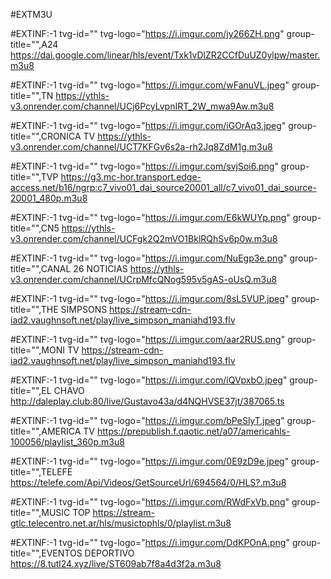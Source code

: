 #EXTM3U

#EXTINF:-1 tvg-id="" tvg-logo="https://i.imgur.com/jy266ZH.png" group-title="",A24
https://dai.google.com/linear/hls/event/Txk1vDlZR2CCfDuUZ0ylpw/master.m3u8

#EXTINF:-1 tvg-id="" tvg-logo="https://i.imgur.com/wFanuVL.jpeg" group-title="",TN
https://ythls-v3.onrender.com/channel/UCj6PcyLvpnIRT_2W_mwa9Aw.m3u8

#EXTINF:-1 tvg-id="" tvg-logo="https://i.imgur.com/iGOrAq3.jpeg" group-title="",CRONICA TV
https://ythls-v3.onrender.com/channel/UCT7KFGv6s2a-rh2Jq8ZdM1g.m3u8

#EXTINF:-1 tvg-id="" tvg-logo="https://i.imgur.com/svjSoi6.png" group-title="",TVP
https://g3.mc-hor.transport.edge-access.net/b16/ngrp:c7_vivo01_dai_source20001_all/c7_vivo01_dai_source-20001_480p.m3u8

#EXTINF:-1 tvg-id="" tvg-logo="https://i.imgur.com/E6kWUYp.png" group-title="",CN5
https://ythls-v3.onrender.com/channel/UCFgk2Q2mVO1BklRQhSv6p0w.m3u8

#EXTINF:-1 tvg-id="" tvg-logo="https://i.imgur.com/NuEgp3e.png" group-title="",CANAL 26 NOTICIAS
https://ythls-v3.onrender.com/channel/UCrpMfcQNog595v5gAS-oUsQ.m3u8

#EXTINF:-1 tvg-id="" tvg-logo="https://i.imgur.com/8sL5VUP.jpeg" group-title="",THE SIMPSONS
https://stream-cdn-iad2.vaughnsoft.net/play/live_simpson_maniahd193.flv

#EXTINF:-1 tvg-id="" tvg-logo="https://i.imgur.com/aar2RUS.png" group-title="",MONI TV
https://stream-cdn-iad2.vaughnsoft.net/play/live_simpson_maniahd193.flv

#EXTINF:-1 tvg-id="" tvg-logo="https://i.imgur.com/iQVpxbO.jpeg" group-title="",EL CHAVO
http://daleplay.club:80/live/Gustavo43a/d4NQHVSE37jt/387065.ts

#EXTINF:-1 tvg-id="" tvg-logo="https://i.imgur.com/bPeSlyT.jpeg" group-title="",AMERICA TV
https://prepublish.f.qaotic.net/a07/americahls-100056/playlist_360p.m3u8

#EXTINF:-1 tvg-id="" tvg-logo="https://i.imgur.com/0E9zD9e.jpeg" group-title="",TELEFE
https://telefe.com/Api/Videos/GetSourceUrl/694564/0/HLS?.m3u8

#EXTINF:-1 tvg-id="" tvg-logo="https://i.imgur.com/RWdFxVb.png" group-title="",MUSIC TOP
https://stream-gtlc.telecentro.net.ar/hls/musictophls/0/playlist.m3u8

#EXTINF:-1 tvg-id="" tvg-logo="https://i.imgur.com/DdKPOnA.png" group-title="",EVENTOS DEPORTIVO
https://8.tutl24.xyz/live/ST609ab7f8a4d3f2a.m3u8


